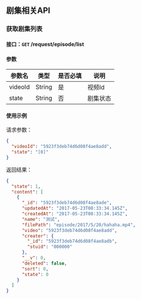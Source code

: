 ## 剧集相关API
### 获取剧集列表
#### 接口：`GET` /request/episode/list
#### 参数



参数名 | 类型 | 是否必填 | 说明
--- | --- | --- | ---
videoId | String | 是 | 视频Id
state | String | 否 | 剧集状态



#### 使用示例

请求参数：

```json
{
  "videoId": "5923f3deb74d6d08f4ae8add",
  "state": "[0]"
}
```

返回结果：

```json
{
  "state": 1,
  "content": [
    {
      "_id": "5923f3deb74d6d08f4ae8ade",
      "updatedAt": "2017-05-23T08:33:34.145Z",
      "createdAt": "2017-05-23T08:33:34.145Z",
      "name": "测试",
      "filePath": "episode/2017/5/20/hahaha.mp4",
      "video": "5923f3deb74d6d08f4ae8add",
      "creater": {
        "_id": "5923f3deb74d6d08f4ae8adb",
        "stuid": "000000"
      },
      "__v": 0,
      "deleted": false,
      "sort": 0,
      "state": 0
    }
  ]
}
```
